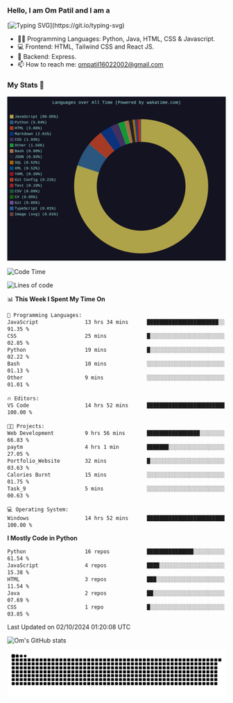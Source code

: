 <h3> Hello, I am Om Patil and I am a</h3>

[![Typing SVG](https://readme-typing-svg.demolab.com?font=Fira+Code&pause=1000&color=00F7F6&random=false&width=435&lines=Python+Developer;Full+Stack+Developer;Java+Developmer;Data+Scientist;Machine+Learning+Engineer;Data+Analyst;Python+Developer;)](https://git.io/typing-svg)


- 👨‍💻 Programming Languages: Python, Java, HTML, CSS & Javascript. 
- 💻 Frontend: HTML, Tailwind CSS and React JS.
- 🦄 Backend: Express.
- 📫 How to reach me: ompatil16022002@gmail.com

<h3>My Stats 💯</h3>

<img src="wakatime-stats.svg" alt="Wakatime Stats" width="600"/>

<!--  [![Top Langs](https://github-readme-stats.vercel.app/api/top-langs/?username=9OmP&layout=compact&theme=radical)](https://github.com/anuraghazra/github-readme-stats) -->

<!--START_SECTION:waka-->
![Code Time](http://img.shields.io/badge/Code%20Time-49%20hrs%2040%20mins-blue)

![Lines of code](https://img.shields.io/badge/From%20Hello%20World%20I%27ve%20Written-1.5%20million%20lines%20of%20code-blue)

📊 **This Week I Spent My Time On** 

```text
💬 Programming Languages: 
JavaScript               13 hrs 34 mins      ███████████████████████░░   91.35 % 
CSS                      25 mins             █░░░░░░░░░░░░░░░░░░░░░░░░   02.85 % 
Python                   19 mins             █░░░░░░░░░░░░░░░░░░░░░░░░   02.22 % 
Bash                     10 mins             ░░░░░░░░░░░░░░░░░░░░░░░░░   01.13 % 
Other                    9 mins              ░░░░░░░░░░░░░░░░░░░░░░░░░   01.01 % 

🔥 Editors: 
VS Code                  14 hrs 52 mins      █████████████████████████   100.00 % 

🐱‍💻 Projects: 
Web Development          9 hrs 56 mins       █████████████████░░░░░░░░   66.83 % 
paytm                    4 hrs 1 min         ███████░░░░░░░░░░░░░░░░░░   27.05 % 
Portfolio_Website        32 mins             █░░░░░░░░░░░░░░░░░░░░░░░░   03.63 % 
Calories Burnt           15 mins             ░░░░░░░░░░░░░░░░░░░░░░░░░   01.75 % 
Task_9                   5 mins              ░░░░░░░░░░░░░░░░░░░░░░░░░   00.63 % 

💻 Operating System: 
Windows                  14 hrs 52 mins      █████████████████████████   100.00 % 
```

**I Mostly Code in Python** 

```text
Python                   16 repos            ███████████████░░░░░░░░░░   61.54 % 
JavaScript               4 repos             ████░░░░░░░░░░░░░░░░░░░░░   15.38 % 
HTML                     3 repos             ███░░░░░░░░░░░░░░░░░░░░░░   11.54 % 
Java                     2 repos             ██░░░░░░░░░░░░░░░░░░░░░░░   07.69 % 
CSS                      1 repo              █░░░░░░░░░░░░░░░░░░░░░░░░   03.85 % 
```




 Last Updated on 02/10/2024 01:20:08 UTC
<!--END_SECTION:waka-->

![Om's GitHub stats](https://github-readme-stats.vercel.app/api?username=9OmP&show_icons=true&theme=radical)

![snake gif](https://github.com/9OmP/9OmP/blob/output/github-contribution-grid-snake-dark.svg)


